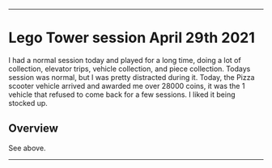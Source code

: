 
***

# Lego Tower session April 29th 2021

I had a normal session today and played for a long time, doing a lot of collection, elevator trips, vehicle collection, and piece collection. Todays session was normal, but I was pretty distracted during it. Today, the Pizza scooter vehicle arrived and awarded me over 28000 coins, it was the 1 vehicle that refused to come back for a few sessions. I liked it being stocked up.

## Overview

See above.

***
